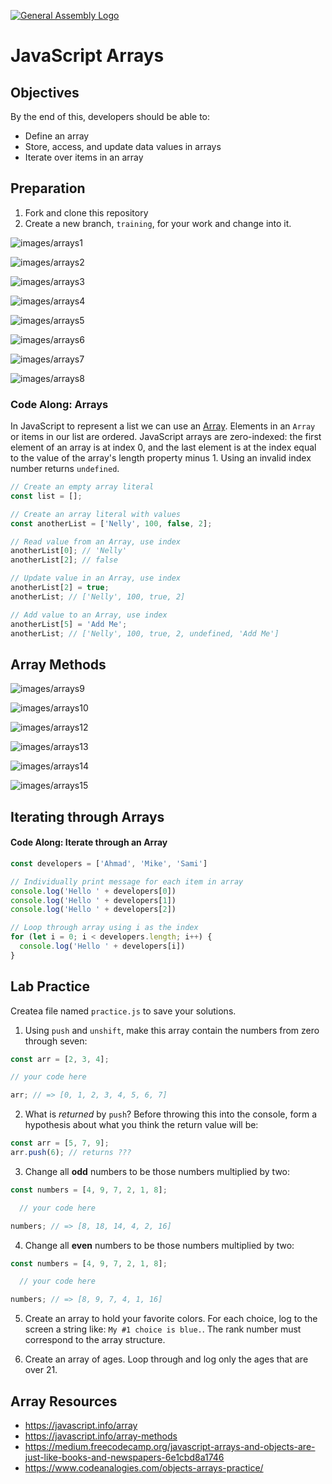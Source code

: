 [![General Assembly Logo](https://camo.githubusercontent.com/1a91b05b8f4d44b5bbfb83abac2b0996d8e26c92/687474703a2f2f692e696d6775722e636f6d2f6b6538555354712e706e67)](https://generalassemb.ly/education/web-development-immersive)

# JavaScript Arrays

## Objectives

By the end of this, developers should be able to:

- Define an array
- Store, access, and update data values in arrays
- Iterate over items in an array


## Preparation

1. Fork and clone this repository
1. Create a new branch, `training`, for your work and change into it.


![images/arrays1](images/arrays1.png)

![images/arrays2](images/arrays2.png)

![images/arrays3](images/arrays3.png)

![images/arrays4](images/arrays4.png)

![images/arrays5](images/arrays5.png)

![images/arrays6](images/arrays6.png)

![images/arrays7](images/arrays7.png)

![images/arrays8](images/arrays8.png)

### Code Along: Arrays

In JavaScript to represent a list we can use an [Array](https://developer.mozilla.org/en-US/docs/Web/JavaScript/Reference/Global_Objects/Array).
Elements in an `Array` or items in our list are ordered. JavaScript arrays are
zero-indexed: the first element of an array is at index 0, and the last element
is at the index equal to the value of the array's length property minus 1. Using
an invalid index number returns `undefined`.

```js
// Create an empty array literal
const list = [];

// Create an array literal with values
const anotherList = ['Nelly', 100, false, 2];

// Read value from an Array, use index
anotherList[0]; // 'Nelly'
anotherList[2]; // false

// Update value in an Array, use index
anotherList[2] = true;
anotherList; // ['Nelly', 100, true, 2]

// Add value to an Array, use index
anotherList[5] = 'Add Me';
anotherList; // ['Nelly', 100, true, 2, undefined, 'Add Me']
```

## Array Methods

![images/arrays9](images/arrays9.png)

![images/arrays10](images/arrays10.png)

![images/arrays12](images/arrays12.png)

![images/arrays13](images/arrays13.png)

![images/arrays14](images/arrays14.png)

![images/arrays15](images/arrays15.png)

## Iterating through Arrays


#### Code Along: Iterate through an Array

```js
const developers = ['Ahmad', 'Mike', 'Sami']

// Individually print message for each item in array
console.log('Hello ' + developers[0])
console.log('Hello ' + developers[1])
console.log('Hello ' + developers[2])

// Loop through array using i as the index
for (let i = 0; i < developers.length; i++) {
  console.log('Hello ' + developers[i])
}
```

## Lab Practice

Createa  file named `practice.js` to save your solutions.

1. Using `push` and `unshift`, make this array contain the numbers from zero through seven:

```js
const arr = [2, 3, 4];

// your code here

arr; // => [0, 1, 2, 3, 4, 5, 6, 7]
```

2. What is *returned* by `push`? Before throwing this into the console, form a hypothesis about what you think the return value will be:

```js
const arr = [5, 7, 9];
arr.push(6); // returns ???
```

3. Change all **odd** numbers to be those numbers multiplied by two:
```js
const numbers = [4, 9, 7, 2, 1, 8];

  // your code here

numbers; // => [8, 18, 14, 4, 2, 16]
```

4. Change all **even** numbers to be those numbers multiplied by two:
```js
const numbers = [4, 9, 7, 2, 1, 8];

  // your code here

numbers; // => [8, 9, 7, 4, 1, 16]
```

5.  Create an array to hold your favorite colors.  For each choice, log to the screen a string like: `My #1 choice is blue.`. The rank number must correspond to the array structure.

5.  Create an array of ages.  Loop through and log only the ages that are over 21.

## Array Resources

- https://javascript.info/array
- https://javascript.info/array-methods
- https://medium.freecodecamp.org/javascript-arrays-and-objects-are-just-like-books-and-newspapers-6e1cbd8a1746
- https://www.codeanalogies.com/objects-arrays-practice/